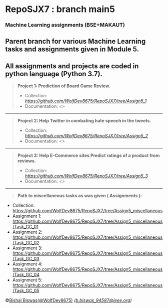 # RepoSJX7 : branch main5
### Machine Learning assignments (BSE+MAKAUT)
## Parent branch for various Machine Learning tasks and assignments given in Module 5.
All assignments and projects are coded in python language (Python 3.7).
---
> **Project 1: Prediction of Board Game Review.**
> - Collection: _https://github.com/WolfDev8675/RepoSJX7/tree/Assign5_1_
> - Documentation: _<>_
---
> **Project 2: Help Twitter in combating hate speech in the tweets.**
> - Collection: _https://github.com/WolfDev8675/RepoSJX7/tree/Assign5_2_
> - Documentation: _<>_
---
> **Project 3: Help E-Commerce sites Predict ratings of a product from reviews.**
> - Collection: _https://github.com/WolfDev8675/RepoSJX7/tree/Assign5_3_
> - Documentation: _<>_
---
> **Path to miscellaneous tasks as was given ( Assignments ):**
- Collection: https://github.com/WolfDev8675/RepoSJX7/tree/Assign5_miscellaneous
- Assignment 1: https://github.com/WolfDev8675/RepoSJX7/tree/Assign5_miscellaneous/Task_GC_01
- Assignment 2: https://github.com/WolfDev8675/RepoSJX7/tree/Assign5_miscellaneous/Task_GC_02
- Assignment 3: https://github.com/WolfDev8675/RepoSJX7/tree/Assign5_miscellaneous/Task_GC_03
- Assignment 4: https://github.com/WolfDev8675/RepoSJX7/tree/Assign5_miscellaneous/Task_GC_04
- Assignment 5: https://github.com/WolfDev8675/RepoSJX7/tree/Assign5_miscellaneous/Task_GC_05

&copy;[Bishal Biswas(@WolfDev8675)](https://github.com/WolfDev8675)
_(b.biswas_94587@ieee.org)_
